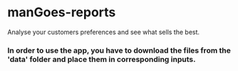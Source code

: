 # manGoes-reports
Analyse your customers preferences and see what sells the best.
### In order to use the app, you have to download the files from the 'data' folder and place them in corresponding inputs.
